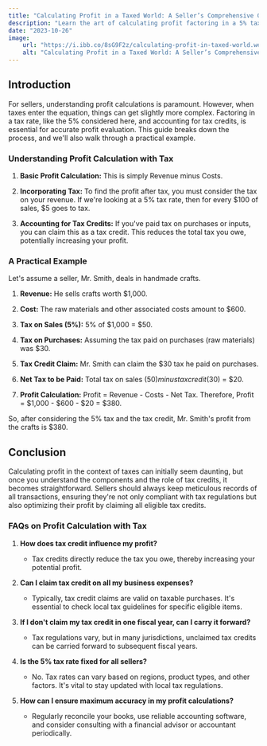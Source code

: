 ```yaml
---
title: "Calculating Profit in a Taxed World: A Seller’s Comprehensive Guide"
description: "Learn the art of calculating profit factoring in a 5% tax, and understand how tax credits come into play. Example included."
date: "2023-10-26"
image:
    url: "https://i.ibb.co/8sG9F2z/calculating-profit-in-taxed-world.webp"
    alt: "Calculating Profit in a Taxed World: A Seller’s Comprehensive Guide"
---
```


## Introduction

For sellers, understanding profit calculations is paramount. However, when taxes enter the equation, things can get slightly more complex. Factoring in a tax rate, like the 5% considered here, and accounting for tax credits, is essential for accurate profit evaluation. This guide breaks down the process, and we'll also walk through a practical example.

### Understanding Profit Calculation with Tax

1. **Basic Profit Calculation:** 
   This is simply Revenue minus Costs.

2. **Incorporating Tax:** 
   To find the profit after tax, you must consider the tax on your revenue. If we're looking at a 5% tax rate, then for every $100 of sales, $5 goes to tax.

3. **Accounting for Tax Credits:** 
   If you've paid tax on purchases or inputs, you can claim this as a tax credit. This reduces the total tax you owe, potentially increasing your profit.

### A Practical Example

Let's assume a seller, Mr. Smith, deals in handmade crafts.

1. **Revenue:** 
   He sells crafts worth $1,000.

2. **Cost:** 
   The raw materials and other associated costs amount to $600.

3. **Tax on Sales (5%):** 
   5% of $1,000 = $50.

4. **Tax on Purchases:** 
   Assuming the tax paid on purchases (raw materials) was $30.

5. **Tax Credit Claim:** 
   Mr. Smith can claim the $30 tax he paid on purchases. 

6. **Net Tax to be Paid:** 
   Total tax on sales ($50) minus tax credit ($30) = $20.

7. **Profit Calculation:** 
   Profit = Revenue - Costs - Net Tax.
   Therefore, Profit = $1,000 - $600 - $20 = $380.

So, after considering the 5% tax and the tax credit, Mr. Smith's profit from the crafts is $380.

## Conclusion

Calculating profit in the context of taxes can initially seem daunting, but once you understand the components and the role of tax credits, it becomes straightforward. Sellers should always keep meticulous records of all transactions, ensuring they're not only compliant with tax regulations but also optimizing their profit by claiming all eligible tax credits.

### FAQs on Profit Calculation with Tax

1. **How does tax credit influence my profit?**
   - Tax credits directly reduce the tax you owe, thereby increasing your potential profit.

1. **Can I claim tax credit on all my business expenses?**
   - Typically, tax credit claims are valid on taxable purchases. It's essential to check local tax guidelines for specific eligible items.

1. **If I don't claim my tax credit in one fiscal year, can I carry it forward?**
   - Tax regulations vary, but in many jurisdictions, unclaimed tax credits can be carried forward to subsequent fiscal years.

1. **Is the 5% tax rate fixed for all sellers?**
   - No. Tax rates can vary based on regions, product types, and other factors. It's vital to stay updated with local tax regulations.

1. **How can I ensure maximum accuracy in my profit calculations?**
   - Regularly reconcile your books, use reliable accounting software, and consider consulting with a financial advisor or accountant periodically.